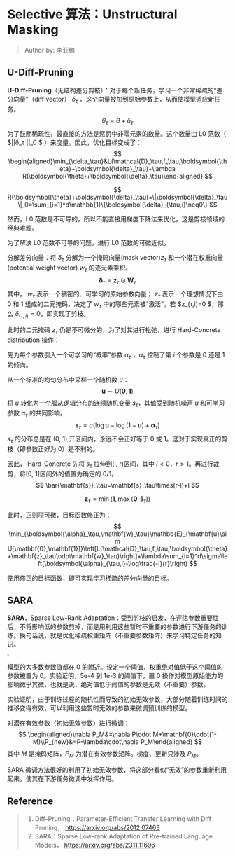 <!--Copyright © ZOMI 适用于[License](https://github.com/Infrasys-AI/AIInfra)版权许可-->

# Selective 算法：Unstructural Masking

> Author by: 李亚鹏

## U-Diff-Pruning

**U-Diff-Pruning**（无结构差分剪枝）：对于每个新任务，学习一个非常稀疏的“差分向量”（diff vector） $δ_τ$ ，这个向量被加到原始参数上，从而使模型适应新任务。
$$
\theta_\tau=\theta+\delta_\tau
$$
为了鼓励稀疏性，最直接的方法是惩罚中非零元素的数量。这个数量由 L0 范数（ $||δ_τ ||_0 $ ）来度量。因此，优化目标变成了：
$$
\begin{aligned}\min_{\delta_\tau}&L(\mathcal{D}_\tau,f_\tau,\boldsymbol{\theta}+\boldsymbol{\delta}_\tau)+\lambda R(\boldsymbol{\theta}+\boldsymbol{\delta}_\tau)\end{aligned}
$$

$$
R(\boldsymbol{\theta}+\boldsymbol{\delta}_\tau)=\|\boldsymbol{\delta}_\tau\|_0=\sum_{i=1}^d\mathbb{1}\{\boldsymbol{\delta}_{\tau,i}\neq0\}
$$

然而，L0 范数是不可导的，所以不能直接用梯度下降法来优化，这是剪枝领域的经典难题。

为了解决 L0 范数不可导的问题，进行 L0 范数的可微近似。 

分解差分向量：将 $δ_τ$ 分解为一个掩码向量(mask vector)$z_τ$ 和一个潜在权重向量 (potential weight vector) $w_τ$ 的逐元素乘积。
$$
\boldsymbol{\delta}_\tau=\mathbf{z}_\tau\odot\mathbf{W}_\tau
$$
其中， $w_τ$ 表示一个稠密的、可学习的原始参数向量； $z_τ$ 表示一个理想情况下由 0 和 1 组成的二元掩码，决定了 $w_τ$ 中的哪些元素被“激活”。若 $z_(τ,i)=0 $，那么 $δ_(τ,i)=0$，即实现了剪枝。

此时的二元掩码 $z_τ$ 仍是不可微分的，为了对其进行松弛，进行 Hard-Concrete distribution 操作：

先为每个参数引入一个可学习的“概率”参数 $α_τ$ ，$α_τ$ 控制了第 $i$ 个参数是 0 还是 1 的倾向。

从一个标准的均匀分布中采样一个随机数 $u$：
$$
\mathbf{u}\sim U(\mathbf{0},\mathbf{1})
$$
将 $u$ 转化为一个服从逻辑分布的连续随机变量 $s_τ$，其值受到随机噪声 $u$ 和可学习参数 $α_τ$ 的共同影响。
$$
\mathbf{s}_\tau=\sigma\left(\log\mathbf{u}-\log(1-\mathbf{u})+\boldsymbol{\alpha}_\tau\right)
$$
$s_τ$ 的分布总是在 (0, 1) 开区间内，永远不会正好等于 0 或 1。这对于实现真正的剪枝（即参数正好为 0）是不利的。

因此， Hard-Concrete 先将 $s_τ$ 拉伸到(l, r)区间，其中 $l<0$，$r>1$。再进行裁剪，将[0, 1]区间外的值置为确定的 0/1。
$$
\bar{\mathbf{s}}_\tau=\mathbf{s}_\tau\times(r-l)+l
$$

$$
\mathbf{z}_\tau=\min(\mathbf{1},\max(\mathbf{0},\mathbf{\bar{s}}_\tau))
$$

此时，正则项可微，目标函数修正为：
$$
\min_{\boldsymbol{\alpha}_\tau,\mathbf{w}_\tau}\mathbb{E}_{\mathbf{u}\sim U[\mathbf{0},\mathbf{1}]}\left[L(\mathcal{D}_\tau,f_\tau,\boldsymbol{\theta}+\mathbf{z}_\tau\odot\mathbf{w}_\tau)\right]+\lambda\sum_{i=1}^d\sigma\left(\boldsymbol{\alpha}_{\tau,i}-\log\frac{-l}{r}\right)
$$

使用修正的目标函数，即可实现学习稀疏的差分向量的目标。

## SARA

**SARA**，Sparse Low-Rank Adaptation：受到剪枝的启发，在评估参数重要性后，不将影响低的参数剪掉，而是用利用这些暂时不重要的参数进行下游任务的训练。换句话说，就是优化稀疏权重矩阵（不重要参数矩阵）来学习特定任务的知识。

<img src="images\06Selective 算法：Unstructural Masking01.png" style="zoom: 25%;" />

模型的大多数参数值都在 0 的附近。设定一个阈值，权重绝对值低于这个阈值的参数被置为 0。实验证明，5e-4 到 1e-3 的阈值下，置 0 操作对模型原始能力的影响微乎其微，也就是说，绝对值低于阈值的参数是无效（不重要）参数。

实验证明，由于训练过程的随机性而导致的初始无效参数，大部分随着训练时间的推移变得有效，可以利用这些暂时无效的参数来微调预训练的模型。

对潜在有效参数（初始无效参数）进行微调：
$$
\begin{aligned}\nabla P_M&=\nabla P\odot M+\mathbf{0}\odot(1-M)\\P_{new}&=P-\lambda\cdot\nabla P_M\end{aligned}
$$
其中 $M$ 是掩码矩阵，$P_M$ 为潜在有效参数矩阵。梯度、更新只涉及 $P_M$。

SARA 微调方法很好的利用了初始无效参数，将这部分看似“无效”的参数重新利用起来，使其在下游任务微调中发挥作用。

## Reference

> 1. Diff-Pruning：Parameter-Efficient Transfer Learning with Diff Pruning， https://arxiv.org/abs/2012.07463
> 2. SARA：Sparse Low-rank Adaptation of Pre-trained Language Models， https://arxiv.org/abs/2311.11696
